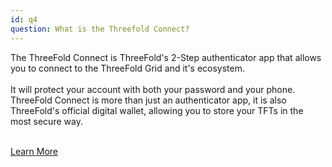 ```yaml
---
id: q4
question: What is the Threefold Connect?
---
```


The ThreeFold Connect is ThreeFold's 2-Step authenticator app that allows you to connect to the ThreeFold Grid and it's ecosystem. 
<br/>
<br/>
It will protect your account with both your password and your phone. ThreeFold Connect is more than just an authenticator app, it is also ThreeFold's official digital wallet, allowing you to store your TFTs in the most secure way.
<br/>
<br/>

[Learn More](https://info.threefold.io/#/threefold__threefold_connect)